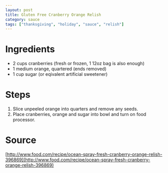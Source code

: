```yaml
---
layout: post
title: Gluten Free Cranberry Orange Relish
category: sauce
tags: ["thanksgiving", "holiday", "sauce", "relish"]
---
```


# Ingredients

* 2 cups cranberries (fresh or frozen, 1 12oz bag is also enough)
* 1 medium orange, quartered (ends removed)
* 1 cup sugar (or eqivalent artificial sweetener)

# Steps

1.  Slice unpeeled orange into quarters and remove any seeds. 
2.  Place cranberries, orange and sugar into bowl and turn on food processor.

# Source

[http://www.food.com/recipe/ocean-spray-fresh-cranberry-orange-relish-396869](http://www.food.com/recipe/ocean-spray-fresh-cranberry-orange-relish-396869)